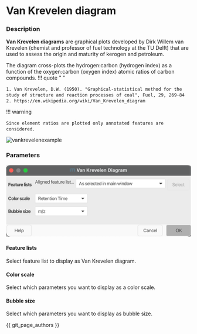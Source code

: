 # Van Krevelen diagram
### Description
**Van Krevelen diagrams** are graphical plots developed by Dirk Willem van Krevelen (chemist and professor of fuel technology at the TU Delft) that are used to assess the origin and maturity of kerogen and petroleum.

The diagram cross-plots the hydrogen:carbon (hydrogen index) as a function of the oxygen:carbon (oxygen index) atomic ratios of carbon compounds.
!!! quote " "

    1. Van Krevelen, D.W. (1950). "Graphical-statistical method for the study of structure and reaction processes of coal", Fuel, 29, 269-84
    2. https://en.wikipedia.org/wiki/Van_Krevelen_diagram

!!! warning

    Since element ratios are plotted only annotated features are considered. 

![vankrevelenexample](van_krevelen_example.png)

### Parameters
![vankrevelenparameters](vankrevelenparameters.png)
#### Feature lists
Select feature list to display as Van Krevelen diagram.

#### Color scale
Select which parameters you want to display as a color scale.

#### Bubble size
Select which parameters you want to display as bubble size.

{{ git_page_authors }}

